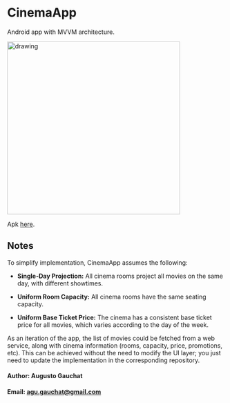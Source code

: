 # CinemaApp

Android app with MVVM architecture.

<img src="https://github.com/agugauchat/cinemaApp/assets/18156523/183236aa-ff25-415c-b7da-a4e864be91ac" alt="drawing" width="400"/>


Apk [here](https://drive.google.com/file/d/1VZlNK_MQ1GC8KLsclAP_b-V2IPL7LKtb/view?usp=sharing).

## Notes

To simplify implementation, CinemaApp assumes the following:

- **Single-Day Projection:** All cinema rooms project all movies on the same day, with different showtimes.

- **Uniform Room Capacity:** All cinema rooms have the same seating capacity.

- **Uniform Base Ticket Price:** The cinema has a consistent base ticket price for all movies, which varies according to the day of the week.

As an iteration of the app,  the list of movies could be fetched from a web service, along with cinema information (rooms, capacity, price, promotions, etc).
This can be achieved without the need to modify the UI layer; you just need to update the implementation in the corresponding repository.


#### **Author:** Augusto Gauchat
#### **Email:** agu.gauchat@gmail.com
